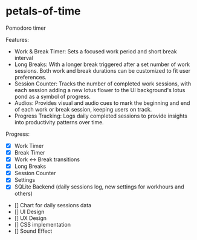 # petals-of-time

Pomodoro timer

Features:
- Work & Break Timer: Sets a focused work period and short break interval
- Long Breaks: With a longer break triggered after a set number of work sessions. Both work and break durations can be customized to fit user preferences.
- Session Counter: Tracks the number of completed work sessions, with each session adding a new lotus flower to the UI background's lotus pond as a symbol of progress.
- Audios: Provides visual and audio cues to mark the beginning and end of each work or break session, keeping users on track.
- Progress Tracking: Logs daily completed sessions to provide insights into productivity patterns over time.

Progress:

- [x] Work Timer
- [x] Break Timer
- [x] Work <-> Break transitions
- [x] Long Breaks
- [x] Session Counter
- [x] Settings 
- [x] SQLite Backend (daily sessions log, new settings for workhours and others)
- [] Chart for daily sessions data
- [] UI Design
- [] UX Design
- [] CSS implementation
- [] Sound Effect